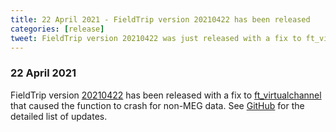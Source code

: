 ```yaml
---
title: 22 April 2021 - FieldTrip version 20210422 has been released
categories: [release]
tweet: FieldTrip version 20210422 was just released with a fix to ft_virtualchannel, a relatively new function which, as the name suggests, computes virtual channels :D If you haven't already, go check it out! See http://www.fieldtriptoolbox.org/#22-april-2021
---
```


### 22 April 2021

FieldTrip version [20210422](http://github.com/fieldtrip/fieldtrip/releases/tag/20210422) has been released with a fix to [ft_virtualchannel](/reference/ft_virtualchannel) that caused the function to crash for non-MEG data. See [GitHub](https://github.com/fieldtrip/fieldtrip/compare/20210421...20210422) for the detailed list of updates.

